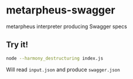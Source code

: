 # metarpheus-swagger
metarpheus interpreter producing Swagger specs

## Try it!

```sh
node --harmony_destructuring index.js
```

Will read `input.json` and produce `swagger.json`
